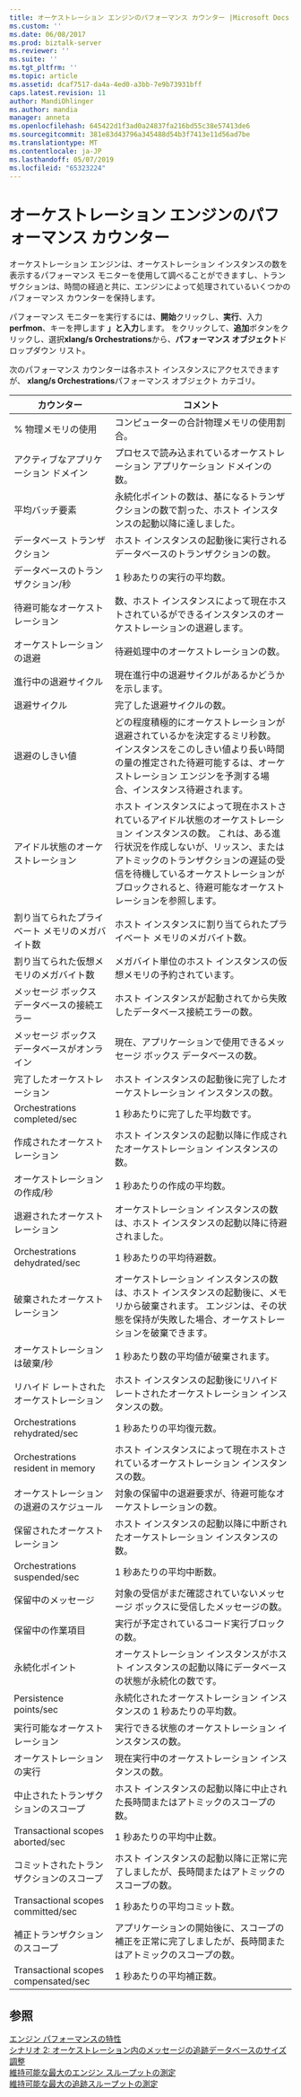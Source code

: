 ```yaml
---
title: オーケストレーション エンジンのパフォーマンス カウンター |Microsoft Docs
ms.custom: ''
ms.date: 06/08/2017
ms.prod: biztalk-server
ms.reviewer: ''
ms.suite: ''
ms.tgt_pltfrm: ''
ms.topic: article
ms.assetid: dcaf7517-da4a-4ed0-a3bb-7e9b73931bff
caps.latest.revision: 11
author: MandiOhlinger
ms.author: mandia
manager: anneta
ms.openlocfilehash: 645422d1f3ad0a24837fa216bd55c38e57413de6
ms.sourcegitcommit: 381e83d43796a345488d54b3f7413e11d56ad7be
ms.translationtype: MT
ms.contentlocale: ja-JP
ms.lasthandoff: 05/07/2019
ms.locfileid: "65323224"
---
```

# <a name="orchestration-engine-performance-counters"></a>オーケストレーション エンジンのパフォーマンス カウンター
オーケストレーション エンジンは、オーケストレーション インスタンスの数を表示するパフォーマンス モニターを使用して調べることができますし、トランザクションは、時間の経過と共に、エンジンによって処理されているいくつかのパフォーマンス カウンターを保持します。  
  
 パフォーマンス モニターを実行するには、**開始**クリックし、**実行**、入力**perfmon**、キーを押します **」と入力**します。 をクリックして、**追加**ボタンをクリックし、選択**xlang/s Orchestrations**から、**パフォーマンス オブジェクト**ドロップダウン リスト。  
  
 次のパフォーマンス カウンターは各ホスト インスタンスにアクセスできますが、 **xlang/s Orchestrations**パフォーマンス オブジェクト カテゴリ。  
  
|カウンター|コメント|  
|-------------|--------------|  
|% 物理メモリの使用|コンピューターの合計物理メモリの使用割合。|  
|アクティブなアプリケーション ドメイン|プロセスで読み込まれているオーケストレーション アプリケーション ドメインの数。|  
|平均バッチ要素|永続化ポイントの数は、基になるトランザクションの数で割った、ホスト インスタンスの起動以降に達しました。|  
|データベース トランザクション|ホスト インスタンスの起動後に実行されるデータベースのトランザクションの数。|  
|データベースのトランザクション/秒|1 秒あたりの実行の平均数。|  
|待避可能なオーケストレーション|数、ホスト インスタンスによって現在ホストされているができるインスタンスのオーケストレーションの退避します。|  
|オーケストレーションの退避|待避処理中のオーケストレーションの数。|  
|進行中の退避サイクル|現在進行中の退避サイクルがあるかどうかを示します。|  
|退避サイクル|完了した退避サイクルの数。|  
|退避のしきい値|どの程度積極的にオーケストレーションが退避されているかを決定するミリ秒数。 インスタンスをこのしきい値より長い時間の量の推定された待避可能するは、オーケストレーション エンジンを予測する場合、インスタンス待避されます。|  
|アイドル状態のオーケストレーション|ホスト インスタンスによって現在ホストされているアイドル状態のオーケストレーション インスタンスの数。 これは、ある進行状況を作成しないが、リッスン、またはアトミックのトランザクションの遅延の受信を待機しているオーケストレーションがブロックされると、待避可能なオーケストレーションを参照します。|  
|割り当てられたプライベート メモリのメガバイト数|ホスト インスタンスに割り当てられたプライベート メモリのメガバイト数。|  
|割り当てられた仮想メモリのメガバイト数|メガバイト単位のホスト インスタンスの仮想メモリの予約されています。|  
|メッセージ ボックス データベースの接続エラー|ホスト インスタンスが起動されてから失敗したデータベース接続エラーの数。|  
|メッセージ ボックス データベースがオンライン|現在、アプリケーションで使用できるメッセージ ボックス データベースの数。|  
|完了したオーケストレーション|ホスト インスタンスの起動後に完了したオーケストレーション インスタンスの数。|  
|Orchestrations completed/sec|1 秒あたりに完了した平均数です。|  
|作成されたオーケストレーション|ホスト インスタンスの起動以降に作成されたオーケストレーション インスタンスの数。|  
|オーケストレーションの作成/秒|1 秒あたりの作成の平均数。|  
|退避されたオーケストレーション|オーケストレーション インスタンスの数は、ホスト インスタンスの起動以降に待避されました。|  
|Orchestrations dehydrated/sec|1 秒あたりの平均待避数。|  
|破棄されたオーケストレーション|オーケストレーション インスタンスの数は、ホスト インスタンスの起動後に、メモリから破棄されます。 エンジンは、その状態を保持が失敗した場合、オーケストレーションを破棄できます。|  
|オーケストレーションは破棄/秒|1 秒あたり数の平均値が破棄されます。|  
|リハイド レートされたオーケストレーション|ホスト インスタンスの起動後にリハイド レートされたオーケストレーション インスタンスの数。|  
|Orchestrations rehydrated/sec|1 秒あたりの平均復元数。|  
|Orchestrations resident in memory|ホスト インスタンスによって現在ホストされているオーケストレーション インスタンスの数。|  
|オーケストレーションの退避のスケジュール|対象の保留中の退避要求が、待避可能なオーケストレーションの数。|  
|保留されたオーケストレーション|ホスト インスタンスの起動以降に中断されたオーケストレーション インスタンスの数。|  
|Orchestrations suspended/sec|1 秒あたりの平均中断数。|  
|保留中のメッセージ|対象の受信がまだ確認されていないメッセージ ボックスに受信したメッセージの数。|  
|保留中の作業項目|実行が予定されているコード実行ブロックの数。|  
|永続化ポイント|オーケストレーション インスタンスがホスト インスタンスの起動以降にデータベースの状態が永続化の数です。|  
|Persistence points/sec|永続化されたオーケストレーション インスタンスの 1 秒あたりの平均数。|  
|実行可能なオーケストレーション|実行できる状態のオーケストレーション インスタンスの数。|  
|オーケストレーションの実行|現在実行中のオーケストレーション インスタンスの数。|  
|中止されたトランザクションのスコープ|ホスト インスタンスの起動以降に中止された長時間またはアトミックのスコープの数。|  
|Transactional scopes aborted/sec|1 秒あたりの平均中止数。|  
|コミットされたトランザクションのスコープ|ホスト インスタンスの起動以降に正常に完了しましたが、長時間またはアトミックのスコープの数。|  
|Transactional scopes committed/sec|1 秒あたりの平均コミット数。|  
|補正トランザクションのスコープ|アプリケーションの開始後に、スコープの補正を正常に完了しましたが、長時間またはアトミックのスコープの数。|  
|Transactional scopes compensated/sec|1 秒あたりの平均補正数。|  
  
## <a name="see-also"></a>参照  
 [エンジン パフォーマンスの特性](../core/engine-performance-characteristics.md)   
 [シナリオ 2: オーケストレーション内のメッセージの追跡データベースのサイズ調整](../core/scenario-2-sizing-the-tracking-database-for-messages-in-orchestrations.md)   
 [維持可能な最大のエンジン スループットの測定](../core/measuring-maximum-sustainable-engine-throughput.md)   
 [維持可能な最大の追跡スループットの測定](../core/measuring-maximum-sustainable-tracking-throughput.md)
